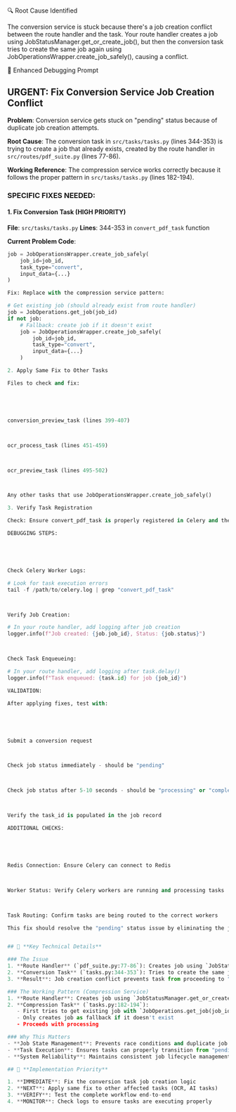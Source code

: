 🔍 Root Cause Identified

The conversion service is stuck because there's a job creation conflict between the route handler and the task. Your route handler creates a job using JobStatusManager.get_or_create_job(), but then the conversion task tries to create the same job again using JobOperationsWrapper.create_job_safely(), causing a conflict.

🎯 Enhanced Debugging Prompt

## URGENT: Fix Conversion Service Job Creation Conflict

**Problem**: Conversion service gets stuck on "pending" status because of duplicate job creation attempts.

**Root Cause**: The conversion task in `src/tasks/tasks.py` (lines 344-353) is trying to create a job that already exists, created by the route handler in `src/routes/pdf_suite.py` (lines 77-86).

**Working Reference**: The compression service works correctly because it follows the proper pattern in `src/tasks/tasks.py` (lines 182-194).

### SPECIFIC FIXES NEEDED:

#### 1. Fix Conversion Task (HIGH PRIORITY)
**File**: `src/tasks/tasks.py`
**Lines**: 344-353 in `convert_pdf_task` function

**Current Problem Code**:
```python
job = JobOperationsWrapper.create_job_safely(
    job_id=job_id,
    task_type="convert",
    input_data={...}
)

Fix: Replace with the compression service pattern:

# Get existing job (should already exist from route handler)
job = JobOperations.get_job(job_id)
if not job:
    # Fallback: create job if it doesn't exist
    job = JobOperationsWrapper.create_job_safely(
        job_id=job_id,
        task_type="convert",
        input_data={...}
    )

2. Apply Same Fix to Other Tasks

Files to check and fix:





conversion_preview_task (lines 399-407)



ocr_process_task (lines 451-459)



ocr_preview_task (lines 495-502)



Any other tasks that use JobOperationsWrapper.create_job_safely()

3. Verify Task Registration

Check: Ensure convert_pdf_task is properly registered in Celery and the task name matches the import in routes.

DEBUGGING STEPS:





Check Celery Worker Logs:

# Look for task execution errors
tail -f /path/to/celery.log | grep "convert_pdf_task"



Verify Job Creation:

# In your route handler, add logging after job creation
logger.info(f"Job created: {job.job_id}, Status: {job.status}")



Check Task Enqueueing:

# In your route handler, add logging after task.delay()
logger.info(f"Task enqueued: {task.id} for job {job_id}")

VALIDATION:

After applying fixes, test with:





Submit a conversion request



Check job status immediately - should be "pending"



Check job status after 5-10 seconds - should be "processing" or "completed"



Verify the task_id is populated in the job record

ADDITIONAL CHECKS:





Redis Connection: Ensure Celery can connect to Redis



Worker Status: Verify Celery workers are running and processing tasks



Task Routing: Confirm tasks are being routed to the correct workers

This fix should resolve the "pending" status issue by eliminating the job creation conflict.


## 🔧 **Key Technical Details**

### The Issue
1. **Route Handler** (`pdf_suite.py:77-86`): Creates job using `JobStatusManager.get_or_create_job()`
2. **Conversion Task** (`tasks.py:344-353`): Tries to create the same job again using `JobOperationsWrapper.create_job_safely()`
3. **Result**: Job creation conflict prevents task from proceeding to "processing" status

### The Working Pattern (Compression Service)
1. **Route Handler**: Creates job using `JobStatusManager.get_or_create_job()`
2. **Compression Task** (`tasks.py:182-194`): 
   - First tries to get existing job with `JobOperations.get_job(job_id)`
   - Only creates job as fallback if it doesn't exist
   - Proceeds with processing

### Why This Matters
- **Job State Management**: Prevents race conditions and duplicate job creation
- **Task Execution**: Ensures tasks can properly transition from "pending" to "processing"
- **System Reliability**: Maintains consistent job lifecycle management

## 🚀 **Implementation Priority**

1. **IMMEDIATE**: Fix the conversion task job creation logic
2. **NEXT**: Apply same fix to other affected tasks (OCR, AI tasks)
3. **VERIFY**: Test the complete workflow end-to-end
4. **MONITOR**: Check logs to ensure tasks are executing properly
